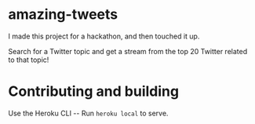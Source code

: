 # amazing-tweets
I made this project for a hackathon, and then touched it up. 

Search for a Twitter topic and get a stream from the top 20 Twitter related to that topic!

# Contributing and building
Use the Heroku CLI -- Run `heroku local` to serve.
